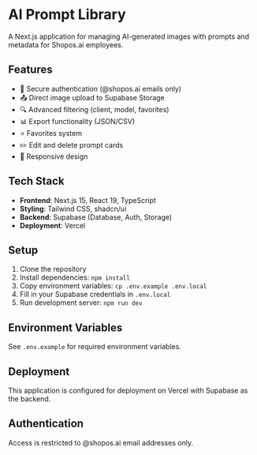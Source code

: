 # AI Prompt Library

A Next.js application for managing AI-generated images with prompts and metadata for Shopos.ai employees.

## Features

- 🔐 Secure authentication (@shopos.ai emails only)
- 📤 Direct image upload to Supabase Storage
- 🔍 Advanced filtering (client, model, favorites)
- 📊 Export functionality (JSON/CSV)
- ⭐ Favorites system
- ✏️ Edit and delete prompt cards
- 📱 Responsive design

## Tech Stack

- **Frontend**: Next.js 15, React 19, TypeScript
- **Styling**: Tailwind CSS, shadcn/ui
- **Backend**: Supabase (Database, Auth, Storage)
- **Deployment**: Vercel

## Setup

1. Clone the repository
2. Install dependencies: `npm install`
3. Copy environment variables: `cp .env.example .env.local`
4. Fill in your Supabase credentials in `.env.local`
5. Run development server: `npm run dev`

## Environment Variables

See `.env.example` for required environment variables.

## Deployment

This application is configured for deployment on Vercel with Supabase as the backend.

## Authentication

Access is restricted to @shopos.ai email addresses only. 